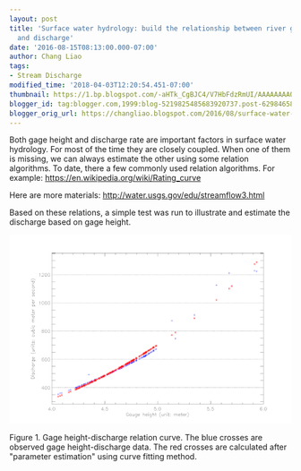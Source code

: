 ```yaml
---
layout: post
title: 'Surface water hydrology: build the relationship between river gage height
  and discharge'
date: '2016-08-15T08:13:00.000-07:00'
author: Chang Liao
tags:
- Stream Discharge
modified_time: '2018-04-03T12:20:54.451-07:00'
thumbnail: https://1.bp.blogspot.com/-aHTk_CgBJC4/V7HbFdzRmUI/AAAAAAAAQuw/sr9V6BpV8ggq2dPOVKa43FaZHVFrOHCvQCLcB/s72-c/merge.png
blogger_id: tag:blogger.com,1999:blog-5219825485683920737.post-6298465893621914259
blogger_orig_url: https://changliao.blogspot.com/2016/08/surface-water-hydrology-001.html
---
```


Both gage height and discharge rate are important factors in surface water hydrology.
For most of the time they are closely coupled.
When one of them is missing, we can always estimate the other using some relation algorithms.
To date, there a few commonly used relation algorithms. For example:
https://en.wikipedia.org/wiki/Rating_curve

Here are more materials:
http://water.usgs.gov/edu/streamflow3.html

Based on these relations, a simple test was run to illustrate and estimate the discharge based on gage height.

![Figure 1](https://github.com/changliao/changliao.github.io/blob/main/_figure/stream_discharge_height.png?raw=true)

Figure 1. Gage height-discharge relation curve. The blue crosses are observed gage height-discharge data. The red crosses are calculated after "parameter estimation" using curve fitting method.